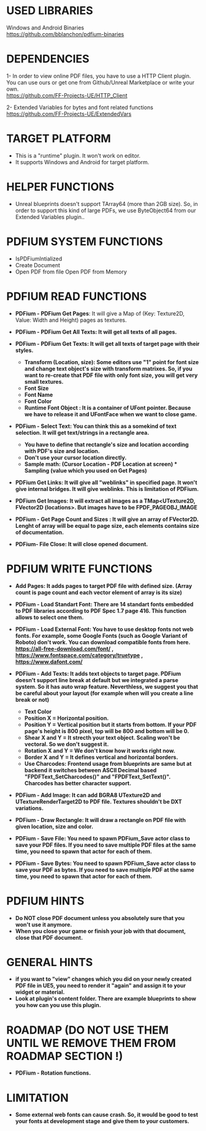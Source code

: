 # USED LIBRARIES
Windows and Android Binaries<br />
https://github.com/bblanchon/pdfium-binaries

# DEPENDENCIES
1- In order to view online PDF files, you have to use a HTTP Client plugin. You can use ours or get one from Github/Unreal Marketplace or write your own.<br />
https://github.com/FF-Projects-UE/HTTP_Client

2- Extended Variables for bytes and font related functions<br />
https://github.com/FF-Projects-UE/ExtendedVars

# TARGET PLATFORM
* This is a "runtime" plugin. It won't work on editor.
* It supports Windows and Android for target platform.

# HELPER FUNCTIONS
* Unreal blueprints doesn't support TArray64<uint8> (more than 2GB size). So, in order to support this kind of large PDFs, we use ByteObject64 from our Extended Variables plugin..

# PDFIUM SYSTEM FUNCTIONS
* IsPDFiumIntialized
* Create Document
* Open PDF from file
Open PDF from Memory

# PDFIUM READ FUNCTIONS
* <b>PDFium - PDFium Get Pages</b>: It will give a Map of (Key: Texture2D, Value: Width and Height) pages as textures.
* <b>PDFium - PDFium Get All Texts<b>: It will get all texts of all pages.
* <b>PDFium - PDFium Get Texts<b>: It will get all texts of target page with their styles.
	* Transform (Location, size): Some editors use "1" point for font size and change text object's size with transform matrixes. So, if you want to re-create that PDF file with only font size, you will get very small textures.
	* Font Size
	* Font Name
	* Font Color
	* Runtime Font Object : It is a container of UFont pointer. Because we have to release it and UFontFace when we want to close game.

* <b>PDFium - Select Text<b>: You can think this as a somekind of text selection. It will get text/strings in a rectangle area.
	* You have to define that rectangle's size and location according with PDF's size and location.
	* Don't use your cursor location directly.
	* Sample math: (Cursor Location - PDF Location at screen) * Sampling (value which you used on Get Pages)

* <b>PDFium Get Links<b>: It will give all "weblinks" in specified page. It won't give internal bridges. It will give weblinks. This is limitation of PDFium.
* PDFium Get Images: It will extract all images as a TMap<UTexture2D, FVector2D (locations>. But images have to be FPDF_PAGEOBJ_IMAGE
* PDFium - Get Page Count and Sizes : It will give an array of FVector2D. Lenght of array will be equal to page size, each elements contains size of documentation.
* PDFium- File Close: It will close opened document.

# PDFIUM WRITE FUNCTIONS
* Add Pages: It adds pages to target PDF file with defined size. (Array count is page count and each vector element of array is its size)
* PDFium - Load Standart Font: There are 14 standart fonts embedded to PDF libraries according to PDF Spec 1.7 page 416. This function allows to select one them.
* PDFium - Load External Font: You have to use desktop fonts not web fonts. For example, some Google Fonts (such as Google Variant of Roboto) don't work. You can download compatible fonts from here. https://all-free-download.com/font/ , https://www.fontspace.com/category/truetype , https://www.dafont.com/
* PDFium - Add Texts: It adds text objects to target page. PDFium doesn't support line break at default but we integrated a parse system. So it has auto wrap feature. Neverthless, we suggest you that be careful about your layout (for example when will you create a line break or not)
	* Text Color
	* Position X = Horizontal position.
	* Position Y = Vertical position but it starts from bottom. If your PDF page's height is 800 pixel, top will be 800 and bottom will be 0.
	* Shear X and Y = It strecth your text object. Scaling won't be vectoral. So we don't suggest it.
	* Rotation X and Y = We don't know how it works right now.
	* Border X and Y = It defines vertical and horizontal borders.
	* Use Charcodes: Frontend usage from blueprints are same but at backend it switches between ASCII Decimal based "FPDFText_SetCharcodes()" and "FPDFText_SetText()". Charcodes has better character support.

* PDFium - Add Image: It can add BGRA8 UTexture2D and UTextureRenderTarget2D to PDF file. Textures shouldn't be DXT variations.
* PDFium - Draw Rectangle: It will draw a rectangle on PDF file with given location, size and color.
* PDFium - Save File: You need to spawn PDFium_Save actor class to save your PDF files. If you need to save multiple PDF files at the same time, you need to spawn that actor for each of them.
* PDFium - Save Bytes: You need to spawn PDFium_Save actor class to save your PDF as bytes. If you need to save multiple PDF at the same time, you need to spawn that actor for each of them.

# PDFIUM HINTS
* Do NOT close PDF document unless you absolutely sure that you won't use it anymore.
* When you close your game or finish your job with that document, close that PDF document.

# GENERAL HINTS
* if you want to "view" changes which you did on your newly created PDF file in UE5, you need to render it "again" and assign it to your widget or material.
* Look at plugin's content folder. There are example blueprints to show you how can you use this plugin.

# ROADMAP (DO NOT USE THEM UNTIL WE REMOVE THEM FROM ROADMAP SECTION !)
* PDFium - Rotation functions.

# LIMITATION
* Some external web fonts can cause crash. So, it would be good to test your fonts at development stage and give them to your customers.